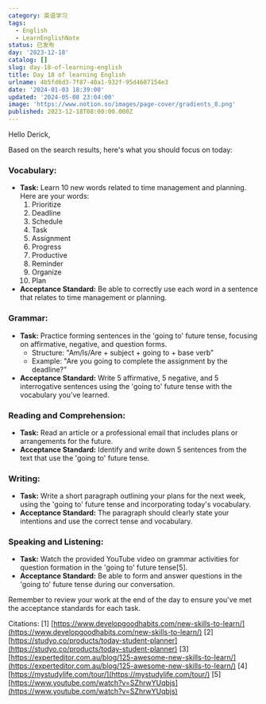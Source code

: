 ```yaml
---
category: 英语学习
tags:
  - English
  - LearnEnglishNote
status: 已发布
day: '2023-12-18'
catalog: []
slug: day-18-of-learning-english
title: Day 18 of learning English
urlname: 4b5fd6d3-7f87-40a1-932f-95d4607154e3
date: '2024-01-03 18:39:00'
updated: '2024-05-08 23:04:00'
image: 'https://www.notion.so/images/page-cover/gradients_8.png'
published: 2023-12-18T08:00:00.000Z
---
```


Hello Derick,


Based on the search results, here's what you should focus on today:


### Vocabulary:

- **Task:** Learn 10 new words related to time management and planning. Here are your words:
	1. Prioritize
	2. Deadline
	3. Schedule
	4. Task
	5. Assignment
	6. Progress
	7. Productive
	8. Reminder
	9. Organize
	10. Plan
- **Acceptance Standard:** Be able to correctly use each word in a sentence that relates to time management or planning.

### Grammar:

- **Task:** Practice forming sentences in the 'going to' future tense, focusing on affirmative, negative, and question forms.
	- Structure: "Am/Is/Are + subject + going to + base verb"
	- Example: "Are you going to complete the assignment by the deadline?"
- **Acceptance Standard:** Write 5 affirmative, 5 negative, and 5 interrogative sentences using the 'going to' future tense with the vocabulary you've learned.

### Reading and Comprehension:

- **Task:** Read an article or a professional email that includes plans or arrangements for the future.
- **Acceptance Standard:** Identify and write down 5 sentences from the text that use the 'going to' future tense.

### Writing:

- **Task:** Write a short paragraph outlining your plans for the next week, using the 'going to' future tense and incorporating today's vocabulary.
- **Acceptance Standard:** The paragraph should clearly state your intentions and use the correct tense and vocabulary.

### Speaking and Listening:

- **Task:** Watch the provided YouTube video on grammar activities for question formation in the 'going to' future tense[5].
- **Acceptance Standard:** Be able to form and answer questions in the 'going to' future tense during our conversation.

Remember to review your work at the end of the day to ensure you've met the acceptance standards for each task.


Citations:
[1] [https://www.developgoodhabits.com/new-skills-to-learn/](https://www.developgoodhabits.com/new-skills-to-learn/)
[2] [https://studyo.co/products/today-student-planner](https://studyo.co/products/today-student-planner)
[3] [https://experteditor.com.au/blog/125-awesome-new-skills-to-learn/](https://experteditor.com.au/blog/125-awesome-new-skills-to-learn/)
[4] [https://mystudylife.com/tour/](https://mystudylife.com/tour/)
[5] [https://www.youtube.com/watch?v=SZhrwYUqbjs](https://www.youtube.com/watch?v=SZhrwYUqbjs)

